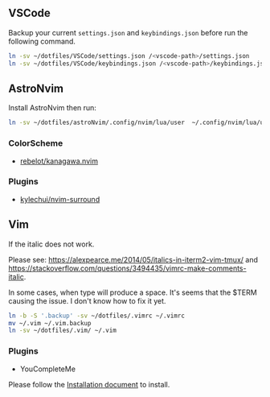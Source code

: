 ## VSCode

Backup your current `settings.json` and `keybindings.json` before run the following command.

```sh
ln -sv ~/dotfiles/VSCode/settings.json /<vscode-path>/settings.json
ln -sv ~/dotfiles/VSCode/keybindings.json /<vscode-path>/keybindings.json
```

## AstroNvim

Install AstroNvim then run:

```sh
ln -sv ~/dotfiles/astroNvim/.config/nvim/lua/user  ~/.config/nvim/lua/user
```

### ColorScheme

- [rebelot/kanagawa.nvim](https://github.com/rebelot/kanagawa.nvim)

### Plugins

- [kylechui/nvim-surround](https://github.com/kylechui/nvim-surround)

## Vim

If the italic does not work.

Please see: https://alexpearce.me/2014/05/italics-in-iterm2-vim-tmux/ and https://stackoverflow.com/questions/3494435/vimrc-make-comments-italic.

In some cases, when type <backspace> will produce a space. It's seems that the $TERM causing the issue. I don't know how to fix it yet.

```sh
ln -b -S '.backup' -sv ~/dotfiles/.vimrc ~/.vimrc
mv ~/.vim ~/.vim.backup
ln -sv ~/dotfiles/.vim/ ~/.vim
```

### Plugins

- YouCompleteMe

Please follow the [Installation document](https://github.com/ycm-core/YouCompleteMe#installation) to install.
